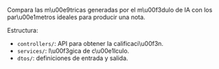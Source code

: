 
Compara las m\u00e9tricas generadas por el m\u00f3dulo de IA con los par\u00e1metros ideales para producir una nota.

Estructura:
- `controllers/`: API para obtener la calificaci\u00f3n.
- `services/`: l\u00f3gica de c\u00e1lculo.
- `dtos/`: definiciones de entrada y salida.
